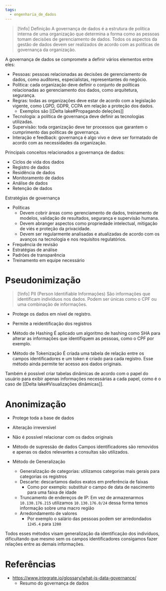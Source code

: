 ```yaml
---
tags:
  - engenharia_de_dados
---
```

> [!info] Definição
>A governança de dados é a estrutura de política interna de uma organização que determina a forma como as pessoas tomam decisões de gerenciamento de dados. Todos os aspectos da gestão de dados devem ser realizados de acordo com as políticas de governança da organização.

A governança de dados se compromete a definir vários elementos entre eles:

- Pessoas: pessoas relacionadas as decisões de gerenciamento de dados, como auditores, especialistas, representantes do negócio.
- Política: cada organização deve definir o conjunto de políticas relacionadas ao gerenciamento dos dados, como arquitetura, segurança.
- Regras: todas as organizações deve estar de acordo com a legislação vigente, como LGPD, GDPR, CCPA em relação a proteção dos dados.
	- Exemplos são [[Delta lake#Propagando deleções]]
- Tecnologia: a política de governança deve definir as tecnologias utilizadas.
- Supervisão: toda organização deve ter processos que garantem o cumprimento das políticas de governança.
- Interação e feedback: governança é algo vivo e deve ser formatado de acordo com as necessidades da organização.

Principais conceitos relacionados a governança de dados:

- Ciclos de vida dos dados
- Registro de dados
- Residência de dados
- Monitoramento de dados
- Análise de dados
- Retenção de dados

Estratégias de governança

- Políticas
	- Devem cobrir áreas como gerenciamento de dados, treinamento de modelos, validação de resultados, segurança e supervisão humana.
	- Devem abranger aspectos como propriedade intelectual, mitigação de viés e proteção da privacidade.
	- Devem ser regularmente analisadas e atualizadas de acordo com os avanços na tecnologia e nos requisitos regulatórios.
- Frequência de revisão
- Estratégias de análise
- Padrões de transparência
- Treinamento em equipe necessário
# Pseudonimização

> [!info] PII (Person Identifiable Informações)
> São informações que identificam indivíduos nos dados. Podem ser únicas como o CPF ou uma combinação de informações.

- Protege os dados em nível de registro.
- Permite a reidentificação dos registros

-  Método de Hashing
É aplicado um algoritmo de hashing como SHA para alterar as informações que identifiquem as pessoas, como o CPF por exemplo.

- Método de Tokenização
É criada uma tabela de relação entre os campos identificadores e um token é criado para cada registro. Esse método ainda permite ter acesso aos dados originais.

Também é possível criar tabelas dinâmicas de acordo com o papel do usuário para exibir apenas informações necessárias a cada papel, como é o caso de [[Delta lake#Visualizações dinâmicas]].

# Anonimização

- Protege toda a base de dados
- Alteração irreversível
- Não é possível relacionar com os dados originais

- Método de supressão de dados
Campos identificadores são removidos e apenas os dados relevantes a consultas são utilizados.

- Método de Generalização
	- Generalização de categorias: utilizamos categorias mais gerais para categorias os registros
	- Descarte: descartamos dados exatos em preferência de faixas
		- Como por exemplo: substituir o campo de data de nascimento para uma faixa de idade
	- Truncamento de endereços de IP: Em vez de armazenarmos `10.130.176.215` utilizamos `10.130.176.0/24` dessa forma temos informação sobre uma macro região
	- Arredondamento de valores
		- Por exemplo o salário das pessoas podem ser arredondados `1245.4` para `1200`

Todos esses métodos visam generalização da identificação dos indivíduos, dificultando que mesmo sem os campos identificadores consigamos fazer relações entre as demais informações.

# Referências

- https://www.integrate.io/glossary/what-is-data-governance/
	- Resumo do governança de dados